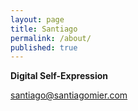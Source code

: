 ```yaml
---
layout: page
title: Santiago
permalink: /about/
published: true
---
```


**Digital Self-Expression**


[santiago@santiagomier.com](mailto:email@domain.com)
